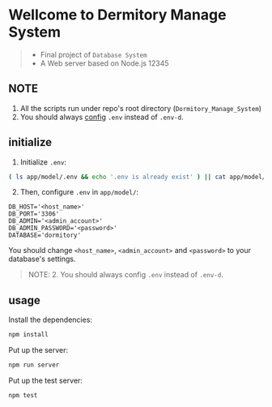 # Wellcome to Dermitory Manage System
> - Final project of `Database System`
> - A Web server based on Node.js 12345
## NOTE
1. All the scripts run under repo's root directory (`Dormitory_Manage_System`)
2. You should always [config](#config) `.env` instead of `.env-d`.

## initialize
1. Initialize `.env`:
``` bash
( ls app/model/.env && echo '.env is already exist' ) || cat app/model/.env-d > app/model/.env
```
2. Then, configure `.env` in `app/model/`: <span id="config"/> 
``` properties
DB_HOST='<host_name>'
DB_PORT='3306'
DB_ADMIN='<admin_account>'
DB_ADMIN_PASSWORD='<password>'
DATABASE='dormitory'
```
You should change `<host_name>`, `<admin_account>` and `<password>` to your database's settings.
> NOTE: 2. You should always config `.env` instead of `.env-d`.

## usage
Install the dependencies:
``` bash
npm install
```

Put up the server:
``` bash
npm run server
```

Put up the test server:
``` bash
npm test
```
